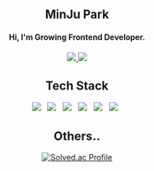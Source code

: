 <div align="center">
  
## MinJu Park
#### Hi, I'm Growing Frontend Developer.
<a href="https://velog.io/@minle2392" target="_blank">
<img src="https://img.shields.io/badge/Velog-20C997?style=flat-square&logo=Velog&logoColor=white"/> 
</a>
<a href="mailto:mj20210818@gmail.com">
<img src="https://img.shields.io/badge/GMail-EA4335?style=flat-square&logo=GMail&logoColor=white"/> 
</a><br/>


## Tech Stack
<p>
<img src="https://img.shields.io/badge/TypeScript-3178C6?style=flat-square&logo=TypeScript&logoColor=white"/> &nbsp
<img src="https://img.shields.io/badge/JavaScript-F7DF1E?style=flat-square&logo=JavaScript&logoColor=white"/> &nbsp
<img src="https://img.shields.io/badge/React-61DAFB?style=flat-square&logo=React&logoColor=white&Color=white"/> &nbsp
<img src="https://img.shields.io/badge/ReactQuery-FF4154?style=flat-square&logo=ReactQuery&logoColor=white"/> &nbsp
<img src="https://img.shields.io/badge/HTML5-E34F26?style=flat-square&logo=HTML5&logoColor=white"/> &nbsp
<img src="https://img.shields.io/badge/CSS3-1572B6?style=flat-square&logo=CSS3&logoColor=white"/> &nbsp
</p>


## Others..
<a href="https://solved.ac/als4013/">
<img src="http://mazassumnida.wtf/api/v2/generate_badge?boj=als4013" alt="Solved.ac Profile">
</a>

</div>
  
